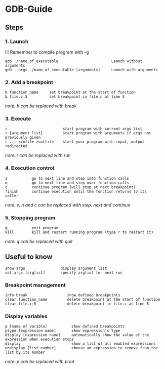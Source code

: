 # GDB-Guide

## Steps

### 1.  Launch
!!! Remember to compile program with -g
```
gdb ./name_of_executable                        Launch without arguments
gdb --args ./name_of_executable [arguments]     Launch with arguments
```
### 2.  Add a breakpoint
```
b function_name     set breakpoint at the start of function
b file.c:5          set breakpoint in file.c at line 5
```
*note: b can be replaced with break*

### 3.  Execute
```
r                         start program with current args list
r [argument list]         start program with arguments if args not previously given
r ... <infile >outfile    start your program with input, output redirected
```
*note: r can be replaced with run*

### 4.	Execution control
```
s           go to next line and step into function calls
n           go to next line and step over function calls
c           continue program (will stop at next breakpoint)
finish      continue execution until the function returns to its caller
```
*note: s, n and c can be replaced with step, next and continue*

### 5.  Stopping program
```
q           exit program
kill        kill and restart running program (type r to restart it)
```
*note: q can be replaced with quit*

## Useful to know
```
show args                display argument list
set args [arglist]       specify arglist for next run
```
### Breakpoint management
```
info break                  show defined breakpoints
clear function_name         delete breakpoint at the start of function
clear file.c:5              delete breakpoint in file.c at line 5
```

### Display variables
```
p [name of varible]           show defined breakpoints
ptype [expression name]       show expression's type
display [expression name]     automatically show the value of the expression when execution stops
display                       show a list of all enabled expressions
undisplay [list number]       choose an expression to remove from the list by its number
```
*note: p can be replaced with print*
